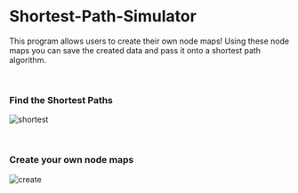 # Shortest-Path-Simulator

This program allows users to create their own node maps! Using these node maps you can save the created data and pass it onto a shortest path algorithm.

<br>

### Find the Shortest Paths
![shortest](https://user-images.githubusercontent.com/85767913/152070886-4de6c79f-4b13-4bcb-9619-bc592002fb0e.gif)

<br>

### Create your own node maps
![create](https://user-images.githubusercontent.com/85767913/152071351-b840e917-9e77-4e17-abb3-ba852505f8e3.gif)
